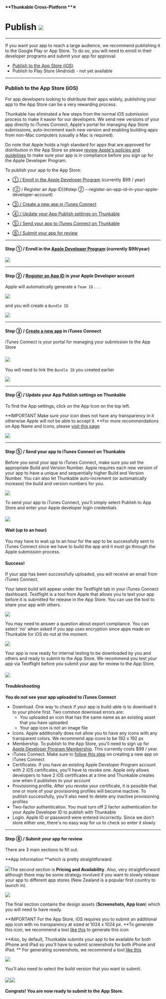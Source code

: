 #### **Thunkable Cross-Platform **✕

# Publish ![](/assets/iOSviewIconPublish_TR.png)

---

If you want your app to reach a large audience, we recommend publishing it to the Google Play or App Store. To do so, you will need to enroll in their developer programs and submit your app for approval.

* [Publish to the App Store \(iOS\)](#publish-to-the-app-store-ios)
* Publish to Play Store \(Android\) - not yet available

---

### Publish to the App Store \(iOS\)

For app developers looking to distribute their apps widely, publishing your app to the App Store can be a very rewarding process.

Thunkable has eliminated a few steps from the normal iOS submission process to make it easier for our developers. We send new versions of your app directly to iTunes Connect, Apple's portal for managing App Store submissions, auto-increment each new version and enabling building apps from non-Mac computers \(usually a Mac is required\).

Do note that Apple holds a high standard for apps that are approved for distribution in the App Store so please [review Apple's policies and guidelines](https://developer.apple.com/app-store/review/guidelines/) to make sure your app is in compliance before you sign up for the Apple Developer Program.

To publish your app to the App Store:

* [① / Enroll in the Apple Developer Program](#step-①---enroll-in-the-apple-developer-program-currently-99year) \(currently $99 / year\)
* [② / Register an App ID](#step ② --register-an-app-id-in-your-apple-developer-account) 
* [③ / Create a new app in iTunes Connect](#step-③--create-a-new-app-in-itunes-connect-)
* [④ / Update your App Publish settings on Thunkable](#step-④--update-your-app-publish-settings-on-thunkable)
* [⑤ / Send your app to iTunes Connect on Thunkable](#step-⑤--send-your-app-to-itunes-connect-on-thunkable)

* [⑥ / Submit your app for review](#step-⑥--submit-your-app-for-review)

---

#### Step ①  / Enroll in the [Apple Developer Program](https://developer.apple.com/programs/) \(currently $99/year\)

![](/assets/publish-ios-fig-1.png)

---

#### Step ②  / [Register an App ID](https://developer.apple.com/account/ios/identifier/bundle/create) in your Apple Developer account

Apple will automatically generate a `Team ID` . . .

![](/assets/publish-ios-✕-fig-1.png)

and you will create a `Bundle ID`

![](/assets/publish-ios-✕-fig-2.png)

---

#### Step ③ / [Create a new app](https://itunesconnect.apple.com/) in iTunes Connect

iTunes Connect is your portal for managing your submission to the App Store

### ![](/assets/publish-ios-fig-6.png)

You will need to link the `Bundle ID` you created earlier

![](/assets/publish-ios-✕-fig-3.png)

---

#### Step ④ / Update your App Publish settings on Thunkable

To find the App settings, click on the App Icon on the top left.

**IMPORTANT Make sure your icon does not have any transparency in it otherwise Apple will not be able to accept it. **For more recommendations on App Name and Icons, please [visit this page](/x/create/app-icon-+-name.md)

![](/assets/publish-ios-✕-fig-4.png)

---

#### Step ⑤ / Send your app to iTunes Connect on Thunkable

Before you send your app to iTunes Connect, make sure you set the appropriate Build and Version Number. Apple requires each new version of your app to have a unique and sequentially higher Build and Version Number. You can also let Thunkable auto-increment \(or automatically increase\) the build and version numbers for you.

![](/assets/publish-ios-✕-fig-6.png)

To send your app to iTunes Connect, you'll simply select Publish to App Store and enter your Apple developer login credentials

#### ![](/assets/publish-ios-✕-fig-5.gif)

#### Wait \(up to an hour\)

You may have to wait up to an hour for the app to be successfully sent to iTunes Connect since we have to build the app and it must go through the Apple submission process.

#### Success!

If your app has been successfully uploaded, you will receive an email from iTunes Connect.

Your latest build will appear under the Testflight tab in your iTunes Connect dashboard. Testflight is a tool from Apple that allows you to test your app before it is submitted for release in the App Store. You can use the tool to share your app with others.

![](/assets/publish-ios-✕-fig-7.png)

You may need to answer a question about export compliance. You can select 'no' when asked if you app uses encryption since apps made on Thunkable for iOS do not at the moment.

![](/assets/publish-ios-✕-fig-8.png)

Your app is now ready for internal testing to be downloaded by you and others and ready to submit to the App Store. We recommend you test your app via Testflight before you submit your app for review to the App Store.

#### ![](/assets/publish-ios-fig-11.png)

#### Troubleshooting

**You do not see your app uploaded to iTunes Connect**

* Download. One way to check if your app is build-able is to download it to your phone first. Two common download errors are:
  * You uploaded an icon that has the same name as an existing asset that you have uploaded
  * Your app icon is not an image file
* Icons. Apple additionally does not allow you to have any icons with any transparent colors. We recommend app icons to be 192 x 192 px
* Membership. To publish to the App Store, you'll need to sign up for [Apple Developer Program Membership](https://developer.apple.com/programs/). This currently costs $99 / year.
* iTunes Connect. Make sure to [follow this step](#step-③--create-a-new-app-in-itunes-connect) on creating a new app on iTunes Connect
* Certificates. If you have an existing Apple Developer Program account with 2 iOS certificates, you'll have to revoke one. Apple only allows developers to have 2 iOS certificates at a time and Thunkable creates one when it publishes to your account
* Provisioning profile. After you revoke your certificate, it is possible that one or more of your provisioning profiles will become inactive.  To publish successfully, you'll also need to delete any inactive provisioning profiles
* Two-factor authentication. You must turn off 2 factor authentication for your Apple Developer ID to publish with Thunkable
* Login. Apple ID or password were entered incorrectly.  Since we don't store either one, there's no easy way for us to check so enter it slowly



---

#### Step ⑥ / Submit your app for review

There are 3 main sections to fill out.

**App Information **which is pretty straightforward.

![](/assets/publish-ios-fig-12.png)The second section is **Pricing and Availability**. Also, very straightforward although there may be some strategy involved if you want to slowly release your app to different app stores \(New Zealand is a popular first country to launch in\).

![](/assets/publish-ios-fig-13.png)

The final section contains the design assets \(**Screenshots, App Icon**\) which you will need to have ready.

**IMPORTANT For the App Store, iOS requires you to submit an additional app icon with no transparency at sized at 1024 x 1024 px. **To generate this icon, we recommend a tool [like this](https://makeappicon.com/) to generate this icon

**Also, by default, Thunkable submits your app to be available for both iPhone and iPad so you'll have to submit screenshots for both iPhone and iPad. ** For generating screenshots, we recommend a tool [like this](https://shotbot.io/?utm_source=makeappicon&utm_medium=web&utm_campaign=makeappicon)

![](/assets/publish-ios-fig-14.png)

You'll also need to select the build version that you want to submit.

#### ![](/assets/publish-ios-fig-15.png)![](/assets/publish-ios-fig-16.png)

#### Congrats! You are now ready to submit to the App Store.

### 



